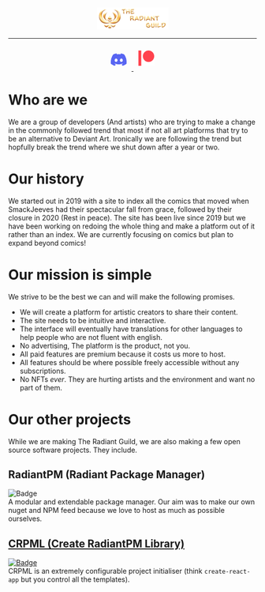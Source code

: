 <p align="center">
    <a href="https://radiantguild.com">
        <img src="./../images/brand-banner.png" style="margin-top: 20px; align: center;"></img>
    </a>
</p>

---
<p align="center">
    <a href="https://rad.gd/discord">
        <img src="./../images/Discord-Logo.png" width="32" alt="Discord Icon and Invite" style="margin:10px;"></img>
    </a>
    <a href="https://rad.gd/patreon">
        <img src="./../images/Patreon-Logo.png" width="32" alt="Discord Icon and Invite" style="margin:10px;"></img>
    </a>
</p>

# Who are we
We are a group of developers (And artists) who are trying to make a change in the commonly followed trend that most if not all art platforms that try to be an alternative to Deviant Art. Ironically we are following the trend but hopfully break the trend where we shut down after a year or two.

# Our history
We started out in 2019 with a site to index all the comics that moved when SmackJeeves had their spectacular fall from grace, followed by their closure in 2020 (Rest in peace). The site has been live since 2019 but we have been working on redoing the whole thing and make a platform out of it rather than an index. We are currently focusing on comics but plan to expand beyond comics!

# Our mission is simple
We strive to be the best we can and will make the following promises.
- We will create a platform for artistic creators to share their content.
- The site needs to be intuitive and interactive.
- The interface will eventually have translations for other languages to help people who are not fluent with english.
- No advertising, The platform is the product, not you.
- All paid features are premium because it costs us more to host.
- All features should be where possible freely accessible without any subscriptions.
- No NFTs *ever*. They are hurting artists and the environment and want no part of them.

# Our other projects
While we are making The Radiant Guild, we are also making a few open source software projects. They include.

## RadiantPM (Radiant Package Manager)
![Badge](https://img.shields.io/badge/Status-Unreleased-orange)  
A modular and extendable package manager. Our aim was to make our own nuget and NPM feed because we love to host as much as possible ourselves.

## [CRPML (Create RadiantPM Library)](https://github.com/RadiantGuild/Tools.CRPML)
[![Badge](https://img.shields.io/badge/Status-Released-brightgreen)](https://github.com/RadiantGuild/Tools.CRPML)  
CRPML is an extremely configurable project initialiser (think `create-react-app` but you control all the templates).